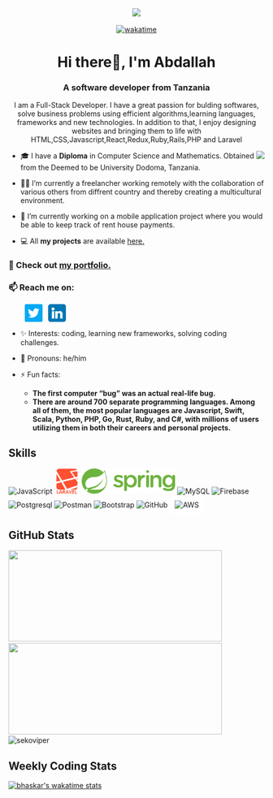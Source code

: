 
<div align="center">
  <img src="https://komarev.com/ghpvc/?username=bhskr44&color=3f37c9">

	
[![wakatime](https://wakatime.com/badge/user/3fec9939-846d-481f-8d92-4c8ad422ac77.svg)](https://wakatime.com/@3fec9939-846d-481f-8d92-4c8ad422ac77)


<!-- <img src="https://badges.pufler.dev/visits/bhskr44/bhskr44?color=3f37c9"> -->


</div>


<h1 align="center"> Hi there👋, I'm Abdallah</h1>
<h3 align="center">A software developer from Tanzania</h3>

<p align="center">I am a Full-Stack Developer. I have a great passion for bulding softwares, solve business problems using  efficient algorithms,learning languages, frameworks and new technologies. In addition to that, I enjoy designing websites and bringing them to life with HTML,CSS,Javascript,React,Redux,Ruby,Rails,PHP and Laravel</p>

<img align="right" src="https://media2.giphy.com/media/bGgsc5mWoryfgKBx1u/giphy.gif?cid=790b76112be03f92de5e356ca9c83066f76d54710feb3b75&rid=giphy.gif&ct=g">
	
- 🎓 I have a **Diploma** in Computer Science and Mathematics. Obtained from the Deemed to be University Dodoma, Tanzania.

- 👩‍💻 I’m currently a freelancher working remotely with the collaboration of various others from diffrent country and thereby creating a multicultural environment.

- 🌱 I’m currently working on a mobile application project where you would be able to keep track of rent house payments.

- 💻 All **my projects** are available [here.](https://github.com/abdallahmalima?tab=repositories)

### 🚀 Check out [my portfolio.](https://abdallahmalima.github.io/portfolio_mobile_first/)

### 📫 Reach me on:

<p align="left">
&nbsp; &nbsp; &nbsp; &nbsp; <a href="https://twitter.com/bhskr44" target="_blank"><img align="center" src="./images/twitter.png" alt="twitter" width="35" /></a> &nbsp;
<a href="https://www.linkedin.com/in/bhskr44/" target="_blank"><img align="center" src="./images/linkedin.png" alt="linkedin" width="35" /></a> &nbsp;
</p>

- ✨ Interests: coding, learning new frameworks, solving coding challenges.

- 👦 Pronouns: he/him

- ⚡ Fun facts:
  - **The first computer “bug” was an actual real-life bug.**
  - **There are around 700 separate programming languages. Among all of them, the most popular languages are Javascript, Swift, Scala, Python, PHP, Go, Rust, Ruby, and C#, with millions of users utilizing them in both their careers and personal projects.**

<h2 align="left">Skills</h2>
<p align="left">
<div>
	<img height="50" src="https://user-images.githubusercontent.com/25181517/117447155-6a868a00-af3d-11eb-9cfe-245df15c9f3f.png" alt="JavaScript" title="JavaScript" />
	<img height="50" src="./images/laravel-plain-wordmark.svg" alt="laravel" title="Laravel" />
	<img height="50" src="./images/spring-3.svg" alt="Spring" title="Spring" />
	<img height="50" src="https://github.com/get-icon/geticon/raw/master/icons/mysql.svg" alt="MySQL" title="MySQL" />
	<img height="50" src="https://github.com/get-icon/geticon/raw/master/icons/firebase.svg" alt="Firebase" title="Firebase" />
	<img height="50" src="https://github.com/get-icon/geticon/raw/master/icons/postgresql.svg" alt="Postgresql" title="Postgresql" />
	<img height="50" src="https://user-images.githubusercontent.com/25181517/121302453-01a67f00-c8fa-11eb-8c86-2ee00734c9a8.png" alt="Postman" title="Postman" />
	<img height="50" src="https://user-images.githubusercontent.com/25181517/121402101-c89df700-c959-11eb-8b4a-bbadf9e84b30.png" alt="Bootstrap" title="Bootstrap" />
	<img height="50" src="https://user-images.githubusercontent.com/25181517/117364276-fc4eb280-aebd-11eb-92ba-8a6ef74b7313.png" alt="GitHub" title="GitHub" />
<img height="40" src="./images/aws-icon.svg" style="background:white;padding:10px;border-radius:10px;" alt="AWS" title="AWS" />

</div>

</p>

<h2 align ="left">GitHub Stats</h2>
<div>
  <img height="180" width="420" src="https://github-readme-stats-eight-theta.vercel.app/api?username=bhskr44&show_icons=true&theme=nightowl&count_private=true"/>
  <img height="180" width="420" src="https://github-readme-stats.vercel.app/api/top-langs/?username=bhskr44&show_icons=true&theme=nightowl&layout=compact"/>
<img height="180" width="420"src="https://github-readme-streak-stats.herokuapp.com/?user=bhskr44&show_icons=true&theme=nightowl&layout=compact" alt="sekoviper" />

</div>



<h2>Weekly Coding Stats </h2> 



[![bhaskar's wakatime stats](https://github-readme-stats.vercel.app/api/wakatime?username=bhskr44&theme=nightowl)](https://github.com/anuraghazra/github-readme-stats)
